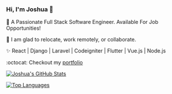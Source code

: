 ### Hi, I'm Joshua 👋

🔭 A Passionate Full Stack Software Engineer. Available For Job Opportunities!

📡 I am glad to relocate, work remotely, or collaborate.

✨ React | Django | Laravel | Codeigniter | Flutter | Vue.js | Node.js

:octocat: Checkout my <a href="https://joshuaminja.ml" target="_blank">portfolio</a>

[![Joshua's GitHub Stats](https://github-readme-stats.vercel.app/api?username=joshuaminja&show_icons=true&count_private=true)](https://github.com/joshuaminja/github-readme-stats) 

[![Top Languages](https://github-readme-stats.vercel.app/api/top-langs/?username=joshuaminja&layout=compact)](https://github.com/joshuaminja/github-readme-stats)
